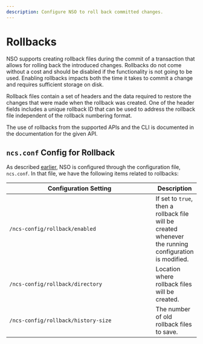 ```yaml
---
description: Configure NSO to roll back committed changes.
---
```


# Rollbacks

NSO supports creating rollback files during the commit of a transaction that allows for rolling back the introduced changes. Rollbacks do not come without a cost and should be disabled if the functionality is not going to be used. Enabling rollbacks impacts both the time it takes to commit a change and requires sufficient storage on disk.

Rollback files contain a set of headers and the data required to restore the changes that were made when the rollback was created. One of the header fields includes a unique rollback ID that can be used to address the rollback file independent of the rollback numbering format.

The use of rollbacks from the supported APIs and the CLI is documented in the documentation for the given API.

## `ncs.conf` Config for Rollback <a href="#d5e5666" id="d5e5666"></a>

As described [earlier](user-management.md), NSO is configured through the configuration file, `ncs.conf`. In that file, we have the following items related to rollbacks:

<table><thead><tr><th width="376">Configuration Setting</th><th>Description</th></tr></thead><tbody><tr><td><code>/ncs-config/rollback/enabled</code></td><td>If set to <code>true</code>, then a rollback file will be created whenever the running configuration is modified.</td></tr><tr><td><code>/ncs-config/rollback/directory</code></td><td>Location where rollback files will be created.</td></tr><tr><td><code>/ncs-config/rollback/history-size</code></td><td>The number of old rollback files to save.</td></tr></tbody></table>
